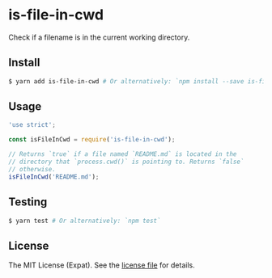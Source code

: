 is-file-in-cwd
==============
Check if a filename is in the current working directory.

Install
-------
```sh
$ yarn add is-file-in-cwd # Or alternatively: `npm install --save is-file-in-cwd`
```

Usage
-----
```js
'use strict';

const isFileInCwd = require('is-file-in-cwd');

// Returns `true` if a file named `README.md` is located in the
// directory that `process.cwd()` is pointing to. Returns `false`
// otherwise.
isFileInCwd('README.md');
```

Testing
-------
```sh
$ yarn test # Or alternatively: `npm test`
```

License
-------
The MIT License (Expat). See the [license file](LICENSE) for details.
